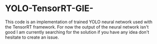 # YOLO-TensorRT-GIE-
This code is an implementation of trained YOLO neural network used with the TensorRT framework. For now the output of the neural network isn't good I am currently searching for the solution if you have any idea don't hesitate to create an issue.
